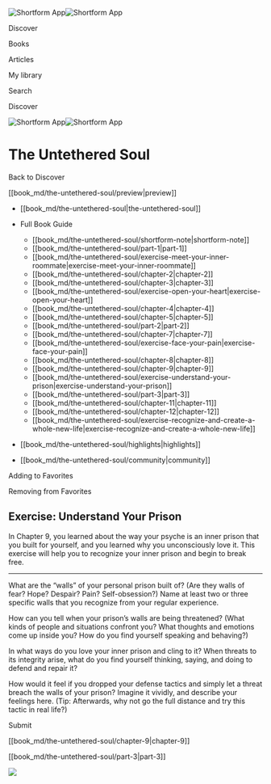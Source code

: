 ![Shortform App](/img/logo.36a2399e.svg)![Shortform App](/img/logo-dark.70c1b072.svg)

Discover

Books

Articles

My library

Search

Discover

![Shortform App](/img/logo.36a2399e.svg)![Shortform App](/img/logo-dark.70c1b072.svg)

# The Untethered Soul

Back to Discover

[[book_md/the-untethered-soul/preview|preview]]

  * [[book_md/the-untethered-soul|the-untethered-soul]]
  * Full Book Guide

    * [[book_md/the-untethered-soul/shortform-note|shortform-note]]
    * [[book_md/the-untethered-soul/part-1|part-1]]
    * [[book_md/the-untethered-soul/exercise-meet-your-inner-roommate|exercise-meet-your-inner-roommate]]
    * [[book_md/the-untethered-soul/chapter-2|chapter-2]]
    * [[book_md/the-untethered-soul/chapter-3|chapter-3]]
    * [[book_md/the-untethered-soul/exercise-open-your-heart|exercise-open-your-heart]]
    * [[book_md/the-untethered-soul/chapter-4|chapter-4]]
    * [[book_md/the-untethered-soul/chapter-5|chapter-5]]
    * [[book_md/the-untethered-soul/part-2|part-2]]
    * [[book_md/the-untethered-soul/chapter-7|chapter-7]]
    * [[book_md/the-untethered-soul/exercise-face-your-pain|exercise-face-your-pain]]
    * [[book_md/the-untethered-soul/chapter-8|chapter-8]]
    * [[book_md/the-untethered-soul/chapter-9|chapter-9]]
    * [[book_md/the-untethered-soul/exercise-understand-your-prison|exercise-understand-your-prison]]
    * [[book_md/the-untethered-soul/part-3|part-3]]
    * [[book_md/the-untethered-soul/chapter-11|chapter-11]]
    * [[book_md/the-untethered-soul/chapter-12|chapter-12]]
    * [[book_md/the-untethered-soul/exercise-recognize-and-create-a-whole-new-life|exercise-recognize-and-create-a-whole-new-life]]
  * [[book_md/the-untethered-soul/highlights|highlights]]
  * [[book_md/the-untethered-soul/community|community]]



Adding to Favorites 

Removing from Favorites 

## Exercise: Understand Your Prison

In Chapter 9, you learned about the way your psyche is an inner prison that you built for yourself, and you learned why you unconsciously love it. This exercise will help you to recognize your inner prison and begin to break free.

* * *

What are the “walls” of your personal prison built of? (Are they walls of fear? Hope? Despair? Pain? Self-obsession?) Name at least two or three specific walls that you recognize from your regular experience.

How can you tell when your prison’s walls are being threatened? (What kinds of people and situations confront you? What thoughts and emotions come up inside you? How do you find yourself speaking and behaving?)

In what ways do you love your inner prison and cling to it? When threats to its integrity arise, what do you find yourself thinking, saying, and doing to defend and repair it?

How would it feel if you dropped your defense tactics and simply let a threat breach the walls of your prison? Imagine it vividly, and describe your feelings here. (Tip: Afterwards, why not go the full distance and try this tactic in real life?)

Submit 

[[book_md/the-untethered-soul/chapter-9|chapter-9]]

[[book_md/the-untethered-soul/part-3|part-3]]

![](https://bat.bing.com/action/0?ti=56018282&Ver=2&mid=fbd039c0-1ada-4cf8-9870-5e6c5c44285e&sid=1711133063fa11eebdec89a8b8ae3bbc&vid=171147a063fa11eea7440fcfeb230d96&vids=0&msclkid=N&pi=0&lg=en-US&sw=800&sh=600&sc=24&nwd=1&tl=Shortform%20%7C%20Book&p=https%3A%2F%2Fwww.shortform.com%2Fapp%2Fbook%2Fthe-untethered-soul%2Fexercise-understand-your-prison&r=&lt=407&evt=pageLoad&sv=1&rn=906887)
